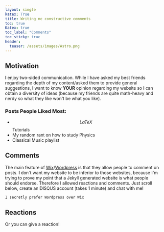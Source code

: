 ```yaml
---
layout: single
katex: True
title: Writing me constructive comments
toc: true
Katex: true
toc_label: "Comments"
toc_sticky: true
header:
  teaser: /assets/images/Astro.png
---
```

## Motivation
I enjoy two-sided communication. While I have asked my best friends regarding the depth of my content/asked them to provide general suggestions, I want to know **YOUR** opinion regarding my website so I can obtain a diversity of ideas (because my friends are quite math-heavy and nerdy so what they like won't be what you like).

### Posts People Liked Most:
 - $$LaTeX$$ Tutorials
 - My random rant on how to study Physics
 - Classical Music playlist
 

## Comments
The main feature of [Wix](https://www.wix.com/)/[Wordpress](https://wordpress.org/) is that they allow people to comment on posts. I don't want my website to be inferior to those websites, because I'm trying to prove my point that a Jekyll generated website is what people should endorse. Therefore I allowed reactions and comments. Just scroll below, create an DISQUS account (takes 1 minute) and chat with me! 

```bash
I secretly prefer Wordpress over Wix
```

## Reactions
Or you can give a reaction!




